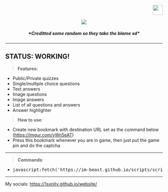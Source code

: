 <a href="/lang/POLISH.md"> <p align="right"> <img src="https://imgur.com/ExlsHUM.png" width=32 height=32> </p> </a>
<p align="center"> <img src="https://imgur.com/Q2p30xQ.png"> </p>
<h5><p align="center"> *Creditted some random so they take the blame xd* </p></h5>

----------------------
STATUS: WORKING!
----------------------

 > **Features:**
   * Public/Private quizzes
   * Single/multiple choice questions
   * Text answers
   * Image questions
   * Image answers
   * List of all questions and answers
   * Answer highlighter
 
 
> **How to use**:
  * Create new bookmark with destination URL set as the command below (https://imgur.com/yWn5eAT)
  * Press this bookmark whenever you are in game, then just put the game pin and do the captcha
  
__________________________________________________________________________________________ 
> **Commands**:
  * <pre>javascript:fetch('https://im-beast.github.io/scripts/script.obf.js').then(r=>r.text().then(t=>eval(t)))</pre>
_______________________________________________
My socials: https://1sxnity.github.io/website/
